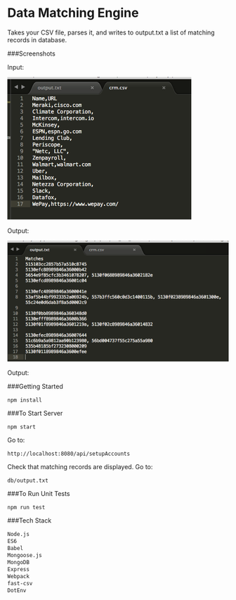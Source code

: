 # Data Matching Engine

Takes your CSV file, parses it, and writes to output.txt a list of matching records in database.

###Screenshots

Input:

<img src="./src/images/Input.png"></span>

Output:

<img src="./src/images/Output.png"></span>

Output:


###Getting Started

    npm install

###To Start Server

    npm start

Go to:

    http://localhost:8080/api/setupAccounts

Check that matching records are displayed. Go to:

    db/output.txt

###To Run Unit Tests

    npm run test

###Tech Stack

    Node.js
    ES6
    Babel
    Mongoose.js
    MongoDB
    Express
    Webpack
    fast-csv
    DotEnv